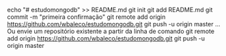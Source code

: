 echo "# estudomongodb" >> README.md
git init
git add README.md
git commit -m "primeira confirmação"
git remote add origin https://github.com/wbaleco/estudomongodb.git
git push -u origin master
… Ou envie um repositório existente a partir da linha de comando
git remote add origin https://github.com/wbaleco/estudomongodb.git
git push -u origin master
